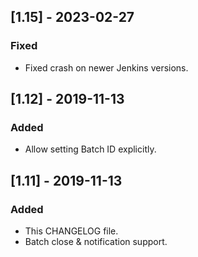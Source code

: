 ## [1.15] - 2023-02-27
### Fixed
- Fixed crash on newer Jenkins versions.

## [1.12] - 2019-11-13
### Added
- Allow setting Batch ID explicitly. 

## [1.11] - 2019-11-13
### Added
- This CHANGELOG file.
- Batch close & notification support.
